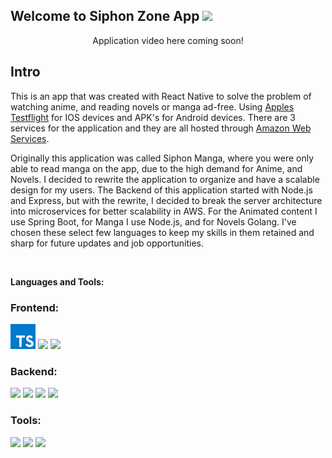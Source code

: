 ## Welcome to Siphon Zone App <img src="https://media.giphy.com/media/hvRJCLFzcasrR4ia7z/giphy.gif" width="25px">
 <div align="center">
  Application video here coming soon!
</div>

## Intro

<p align="left">
  This is an app that was created with React Native to solve the problem of watching anime, and reading novels or manga ad-free. Using <a href="https://developer.apple.com/testflight/" target="_blank">Apples Testflight</a>   for IOS devices and APK's for Android devices. There are 3 services for the application and they are all hosted through <a href="https://aws.amazon.com/">Amazon Web Services</a>. 
</p>

<p align="left">
Originally this application was called Siphon Manga, where you were only able to read manga on the app, due to the high demand for Anime, and Novels. I decided to rewrite the application to organize and have a scalable design for my users. The Backend of this application started with Node.js and Express, but with the rewrite, I decided to break the server architecture into microservices for better scalability in AWS. For the Animated content I use Spring Boot, for Manga I use Node.js, and for Novels Golang. I've chosen these select few languages to keep my skills in them retained and sharp for future updates and job opportunities.
</p>

<br/>

**Languages and Tools:**

<div style="display:block;">
 <h3>Frontend:</h3>
 <code><img height="40" src="https://raw.githubusercontent.com/github/explore/80688e429a7d4ef2fca1e82350fe8e3517d3494d/topics/typescript/typescript.png"></code>
 <code><img height="40" src="https://github.com/TrickkyRicky/Siphon-Zone-Viewing/assets/60045899/f802cabf-1b59-4518-914f-a3fa2154755a"></code>
 <code><img height="40" src="https://github.com/TrickkyRicky/Siphon-Zone-Viewing/assets/60045899/1039a7f6-fae1-4cda-8f2f-15a704c05eee"></code>
  
 <h3>Backend:</h3>
 <code><img height="40" src="https://github.com/TrickkyRicky/Siphon-Zone-Viewing/assets/60045899/e290da1f-5210-4308-8f8e-9263ee17f20e"></code>
 <code><img height="40" src="https://github.com/TrickkyRicky/Siphon-Zone-Viewing/assets/60045899/d3b4b279-07b0-406a-a850-7cf382013d38"></code>
 <code><img height="40" src="https://github.com/TrickkyRicky/Siphon-Zone-Viewing/assets/60045899/05174218-f9ca-4955-841c-0e7d890d7f7c"></code>
 <code><img height="40" src="https://github.com/TrickkyRicky/Siphon-Zone-Viewing/assets/60045899/a3573684-7d1a-4702-91a0-c71fb2921d8f"></code>

 <h3>Tools:</h3>
 <code><img height="40" src="https://github.com/TrickkyRicky/Siphon-Zone-Viewing/assets/60045899/5c4762c7-6a33-490e-8c8e-a3efc329c0cd"></code>
 <code><img height="40" src="https://github.com/TrickkyRicky/Siphon-Zone-Viewing/assets/60045899/b758d172-5f0a-431e-8f13-514eb09cf8f8"></code>
 <code><img height="40" src="https://github.com/TrickkyRicky/Siphon-Zone-Viewing/assets/60045899/5fedfc38-c478-4a08-aa87-2f9dcd9bc769"></code>
 </div>
